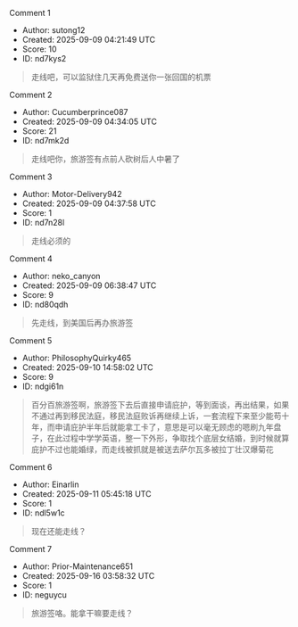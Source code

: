 Comment 1

- Author: sutong12
- Created: 2025-09-09 04:21:49 UTC
- Score: 10
- ID: nd7kys2

> 走线吧，可以监狱住几天再免费送你一张回国的机票

Comment 2

- Author: Cucumberprince087
- Created: 2025-09-09 04:34:05 UTC
- Score: 21
- ID: nd7mk2d

> 走线吧你，旅游签有点前人砍树后人中暑了

Comment 3

- Author: Motor-Delivery942
- Created: 2025-09-09 04:37:58 UTC
- Score: 1
- ID: nd7n28l

> 走线必须的

Comment 4

- Author: neko_canyon
- Created: 2025-09-09 06:38:47 UTC
- Score: 9
- ID: nd80qdh

> 先走线，到美国后再办旅游签

Comment 5

- Author: PhilosophyQuirky465
- Created: 2025-09-10 14:58:02 UTC
- Score: 9
- ID: ndgi61n

> 百分百旅游签啊，旅游签下去后直接申请庇护，等到面谈，再出结果，如果不通过再到移民法庭，移民法庭败诉再继续上诉，一套流程下来至少能苟十年，而申请庇护半年后就能拿工卡了，意思是可以毫无顾虑的嗯刷九年盘子，在此过程中学学英语，整一下外形，争取找个底层女结婚，到时候就算庇护不过也能婚绿，而走线被抓就是被送去萨尔瓦多被拉丁壮汉爆菊花

Comment 6

- Author: Einarlin
- Created: 2025-09-11 05:45:18 UTC
- Score: 1
- ID: ndl5w1c

> 现在还能走线？

Comment 7

- Author: Prior-Maintenance651
- Created: 2025-09-16 03:58:32 UTC
- Score: 1
- ID: neguycu

> 旅游签咯。能拿干嘛要走线？
